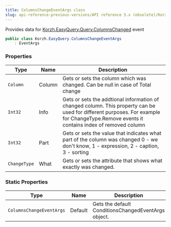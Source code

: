 ```yaml
---
title: ColumnsChangeEventArgs class
slug: api-reference-previous-versions/API reference 5.x (obsolete)/Korzh.EasyQuery namespace/columnschangeeventargs-class
---
```



Provides data for [Korzh.EasyQuery.Query.ColumnsChanged](/api-reference-5x/korzh-easyquery-namespace/query-class) event
```csharp
public class Korzh.EasyQuery.ColumnsChangeEventArgs
    : EventArgs

```

### Properties

| Type | Name | Description | 
| --- | --- | --- | 
| `Column` | Column | Gets or sets the column which was changed. Can be null in case of Total change | 
| `Int32` | Info | Gets or sets the addtional information of changed column.  This property can be used for different purposes.  For example for ChangeType.Remove events it contains index of removed column | 
| `Int32` | Part | Gets or sets the value that indicates what part of the column was changed  0 - we don't know, 1 - expression, 2 - caption, 3 - sorting | 
| `ChangeType` | What | Gets or sets the attribute that shows what exactly was changed. | 


### Static Properties

| Type | Name | Description | 
| --- | --- | --- | 
| `ColumnsChangeEventArgs` | Default | Gets the default ConditionsChangedEventArgs object. |